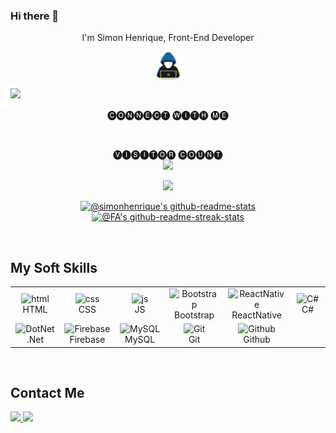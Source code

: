 ### Hi there 👋

<!--
**simonhenrique/simonhenrique** is a ✨ _special_ ✨ repository because its `README.md` (this file) appears on your GitHub profile.

Here are some ideas to get you started:

- 🔭 I’m currently working on ...
- 🌱 I’m currently learning ...
- 👯 I’m looking to collaborate on ...
- 🤔 I’m looking for help with ...
- 💬 Ask me about ...
- 📫 How to reach me: ...
- 😄 Pronouns: ...
- ⚡ Fun fact: ...
-->
<p align="center" width="148%">
    I'm Simon Henrique, 
    Front-End Developer
</p>

<p align="center">
    <picture><img src="https://github.com/0xAbdulKhalid/0xAbdulKhalid/raw/main/assets/mdImages/about_me.gif" width = 45px align="center"></picture><b></b>
</p>

<img src="https://user-images.githubusercontent.com/73097560/115834477-dbab4500-a447-11eb-908a-139a6edaec5c.gif">

<p align="center">
    🅒🅞🅝🅝🅔🅒🅣 🅦🅘🅣🅗 🅜🅔
</p>

<p align="center">
    <a href="mailto:simon_henrique16@outlook.com" target="_blank"><img alt="" src="https://img.shields.io/badge/Outlook-000?style=for-the-badge&logo=microsoftoutlook&logoColor=4e5d94" style="vertical-align:center" /></a>
    <a href="https://www.linkedin.com/in/simon-henrique/" target="_blank"><img alt="" src="https://img.shields.io/badge/LinkedIn-000?logo=linkedin&logoColor=0A66C2&style=for-the-badge" style="vertical-align:center" /></a>
</p>
 
<p align="center"> 
     🅥🅘🅢🅘🅣🅞🅡 🅒🅞🅤🅝🅣<br>
    <img src="https://profile-counter.glitch.me/simonhenrique/count.svg"/>
</p>
  
<p align="center">
    <img src="https://github-readme-stats.vercel.app/api/top-langs/?username=simonhenrique&theme=gotham&layout=compact"width="47%"/> 
</p>

<p align="center">
    <a href="https://github.com/simonhenrique?tab=repositories"><img src="https://github-readme-stats-one-bice.vercel.app/api?username=simonhenrique&theme=gotham&show_icons=true&count_private=true&hide_border=false&role=OWNER,ORGANIZATION_MEMBER,COLLABORATOR"  width="48%" alt="@simonhenrique's github-readme-stats"/></a>
    <a href="https://github.com/simonhenrique?tab=stars"><img src="https://github-readme-streak-stats.herokuapp.com?user=simonhenrique&theme=gotham&hide_border=false&date_format=M%20j%5B%2C%20Y%5D"  width="48%" alt="@FA's github-readme-streak-stats"/></a>
</p>

<br/>

## My Soft Skills

<p align="center">
    <table align="center">
        <tr>
            <td align="center" width="150">
                <img src="https://skillicons.dev/icons?i=html" width="45" height="45" alt="html" />
                <br>HTML
            </td>
            <td align="center" width="150">
                <img src="https://skillicons.dev/icons?i=css" width="45" height="45" alt="css" />
                <br>CSS
            </td>
            <td align="center" width="150">
                <img src="https://skillicons.dev/icons?i=js" awidth="45" height="45" alt="js" />
                <br>JS
            </td>
            <td align="center" width="150">
                <img src="https://skillicons.dev/icons?i=bootstrap" width="45" height="45" alt="Bootstrap" />
                <br>Bootstrap
            </td>
            <td align="center" width="150">
                <img src="https://skillicons.dev/icons?i=react" width="45" height="45" alt="ReactNative" />
                <br>ReactNative
            </td>
            <td align="center" width="150">
                <img src="https://skillicons.dev/icons?i=cs" width="45" height="45" alt="C#" />
                <br>C#
            </td>
        </tr>
        <tr>
            <td align="center" width="150">
                <img src="https://skillicons.dev/icons?i=dotnet" width="45" height="45" alt="DotNet" />
                <br>.Net
            </td>
            <td align="center" width="150">
                <img src="https://skillicons.dev/icons?i=firebase" width="45" height="45" alt="Firebase" />
                <br>Firebase
            </td>
            <td align="center" width="150">
                <img src="https://skillicons.dev/icons?i=mysql" width="45" height="45" alt="MySQL" />
                <br>MySQL
            </td>
            <td align="center" width="150">
                <img src="https://skillicons.dev/icons?i=git" width="45" height="45" alt="Git" />
                <br>Git
            </td>
            <td align="center" width="150">
                <img src="https://skillicons.dev/icons?i=github" width="45" height="45" alt="Github" />
                <br>Github
            </td>
        </tr>
        <!---------------------------------------- Em aprendizado ----------------------------------------------
         <td align="center" width="150">
            <img src="https://skillicons.dev/icons?i=sqlite" width="45" height="45" alt="SQLite" />
            <br>SQLite
        </td>
         <td align="center" width="150">
            <img src="https://skillicons.dev/icons?i=azure" width="45" height="45" alt="azure" />
            <br>Azure
        </td>
        <td align="center" width="150">
            <img src="https://skillicons.dev/icons?i=wordpress" width="45" height="45" alt="WordPress" />
            <br>WordPress
        </td>
        <td align="center" width="100">
            <img src="https://skillicons.dev/icons?i=webpack" width="45" height="45" alt="Webpack" />
            <br>Webpack
        </td>
        <td align="center" width="100">
            <img src="https://skillicons.dev/icons?i=gulp" width="45" height="45" alt="Gulp" />
            <br>Gulp
        </td>
        <td align="center" width="100">
            <img src="https://skillicons.dev/icons?i=jquery" width="45" height="45" alt="Jquery" />
            <br>Jquery
        </td>
        <td align="center" width="100">
            <img src="https://skillicons.dev/icons?i=react" width="45" height="45" alt="React" />
            <br>React
        </td>
        <td align="center" width="100">
            <img src="https://skillicons.dev/icons?i=angular" width="45" height="45" alt="Angular" />
            <br>Angular
        </td>
        <td align="center" width="100">
            <img src="https://skillicons.dev/icons?i=nextjs" width="45" height="45" alt="Next.js" />
            <br>Next.js
        </td>
        <td align="center" width="100">
            <img src="https://skillicons.dev/icons?i=vue" width="45" height="45" alt="Vue" />
            <br>Vue
        </td>
        <td align="center" width="100">
            <img src="https://skillicons.dev/icons?i=nodejs" width="45" height="45" alt="Node.js" />
            <br>Node.js
        </td>
        --------------------------------------------------------------------------------------------------->
    </table>
</p>

<br/>

## Contact Me

<div> 
    <a href = "mailto:simon_henrique16@outlook.com">
      <img src="https://img.shields.io/badge/Outlook-gray?style=for-the-badge&logo=microsoftoutlook&logoColor=white" target="_blank">
    </a>
    <a href="https://www.linkedin.com/in/simon-henrique/" target="_blank">
      <img src="https://img.shields.io/badge/-LinkedIn-%230077B5?style=for-the-badge&logo=linkedin&logoColor=white" target="_blank">
    </a> 
</div>

<br/>
